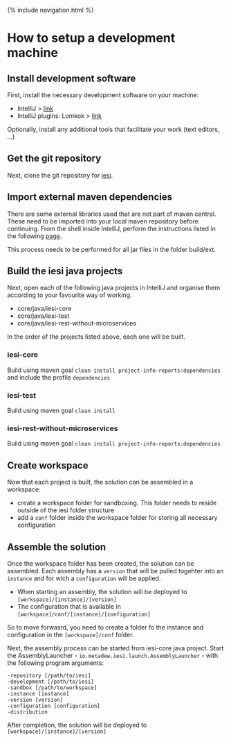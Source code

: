 {% include navigation.html %}

# How to setup a development machine

## Install development software

First, install the necessary development software on your machine:
* IntelliJ > [link](https://www.jetbrains.com/idea)
* IntelliJ plugins: Lomkok > [link](https://plugins.jetbrains.com/plugin/6317-lombok)

Optionally, install any additional tools that facilitate your work (text editors, ...)

## Get the git repository

Next, clone the git repository for [iesi](https://github.com/metadew/iesi).

## Import external maven dependencies

There are some external libraries used that are not part of maven central. These need to be imported into your local maven repository before continuing. From the shell inside IntelliJ, perform the instructions listed in the following [page](http://maven.apache.org/guides/mini/guide-3rd-party-jars-local.html).

This process needs to be performed for all jar files in the folder build/ext.

## Build the iesi java projects

Next, open each of the following java projects in IntelliJ and organise them according to your favourite way of working.
* core/java/iesi-core
* core/java/iesi-test
* core/java/iesi-rest-without-microservices

In the order of the projects listed above, each one will be built.

### iesi-core

Build using maven goal `clean install project-info-reports:dependencies` and include the profile `dependencies`

### iesi-test

Build using maven goal `clean install`

### iesi-rest-without-microservices

Build using maven goal `clean install project-info-reports:dependencies`

## Create workspace

Now that each project is built, the solution can be assembled in a workspace:
* create a workspace folder for sandboxing. This folder needs to reside outside of the iesi folder structure
* add a `conf` folder inside the workspace folder for storing all necessary configuration

## Assemble the solution

Once the workspace folder has been created, the solution can be assembled. Each assembly has a `version` that will be pulled togehter into an `instance` and for wich a `configuration` will be applied.
* When starting an assembly, the solution will be deployed to `[workspace]/[instance]/[version]`
* The configuration that is available in `[workspace]/conf/[instance]/[configuration]`

So to move forwasrd, you need to create a folder fo the instance and configuration in the `[workspace]/conf` folder.

Next, the assembly process can be started from iesi-core java project. Start the AssemblyLauncher - `io.metadew.iesi.launch.AssemblyLauncher` - with the following program arguments:
```
-repository [/path/to/iesi]
-development [/path/to/iesi]
-sandbox [/path/to/workspace]
-instance [instance]
-version [version]
-configuration [configuration]
-distribution
```

After completion, the solution will be deployed to `[workspace]/[instance]/[version]`
